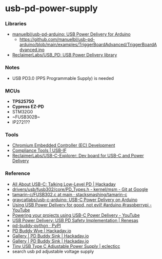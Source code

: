 usb-pd-power-supply
===================
### Libraries
- [manuelbl/usb-pd-arduino: USB Power Delivery for Arduino](https://github.com/manuelbl/usb-pd-arduino)
  - https://github.com/manuelbl/usb-pd-arduino/blob/main/examples/TriggerBoardAdvanced/TriggerBoardAdvanced.ino
- [ReclaimerLabs/USB_PD: USB Power Delivery library](https://github.com/ReclaimerLabs/USB_PD)

### Notes
- USB PD3.0 (PPS Programmable Supply) is needed

### MCUs
- **TPS25750**
- **Cypress EZ-PD**
- STM32G0
- ~FUSB302B~
- IP2721??


### Tools
- [Chromium Embedded Controller (EC) Development](https://www.chromium.org/chromium-os/ec-development/)
- [Compliance Tools | USB-IF](https://www.usb.org/compliancetools)
- [ReclaimerLabs/USB-C-Explorer: Dev board for USB-C and Power Delivery](https://github.com/ReclaimerLabs/USB-C-Explorer)

### Reference
- [All About USB-C: Talking Low-Level PD | Hackaday](https://hackaday.com/2023/02/14/all-about-usb-c-talking-low-level-pd/)
- [drivers/usb/fusb302/core/PD_Types.h - kernel/msm - Git at Google](https://android.googlesource.com/kernel/msm/+/android-7.1.0_r0.2/drivers/usb/fusb302/core/PD_Types.h)
- [tamarin-c/FUSB302.c at main · stacksmashing/tamarin-c](https://github.com/stacksmashing/tamarin-c/blob/main/FUSB302.c)
- [graycatlabs/usb-c-arduino: USB-C Power Delivery on Arduino](https://github.com/graycatlabs/usb-c-arduino/tree/master)
- [Using USB Power Delivery for good, not evil! #arduino #raspberrypi - YouTube](https://www.youtube.com/watch?v=PL94V6BK9jM)
- [Powering your projects using USB-C Power Delivery - YouTube](https://www.youtube.com/watch?v=iumAnPiQSj8)
- [USB Power Delivery: USB PD Safety Implementation | Renesas](https://www.renesas.com/us/en/support/engineer-school/usb-power-delivery-03-emarker-c-auth)
- [pd-buddy-python · PyPI](https://pypi.org/project/pd-buddy-python/)
- [PD Buddy Wye | Hackaday.io](https://hackaday.io/project/26263-pd-buddy-wye)
- [Gallery | PD Buddy Sink | Hackaday.io](https://hackaday.io/project/20424/gallery#cec9a5e98bb9c3080b37f26f4b965223)
- [Gallery | PD Buddy Sink | Hackaday.io](https://hackaday.io/project/20424/gallery#f98730d7c893ea698a2068b65809ce6b)
- [Tiny USB Type C Adjustable Power Supply | eclecticc](https://eclecti.cc/hardware/tiny-usb-type-c-adjustable-power-supply)
- search usb pd adjustable voltage supply

